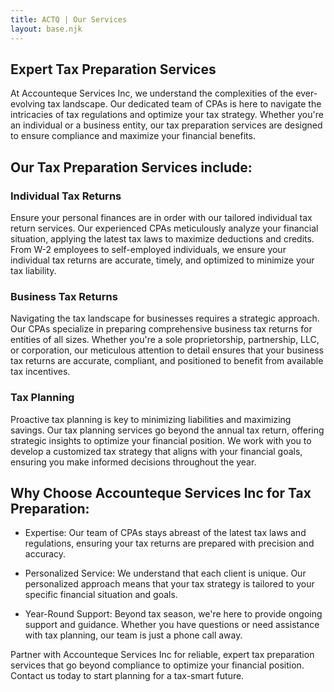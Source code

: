 ```yaml
---
title: ACTQ | Our Services
layout: base.njk
---
```




## Expert Tax Preparation Services

At Accounteque Services Inc, we understand the complexities of the ever-evolving tax landscape. Our dedicated team of CPAs is here to navigate the intricacies of tax regulations and optimize your tax strategy. Whether you're an individual or a business entity, our tax preparation services are designed to ensure compliance and maximize your financial benefits.

## Our Tax Preparation Services include:

### Individual Tax Returns

Ensure your personal finances are in order with our tailored individual tax return services. Our experienced CPAs meticulously analyze your financial situation, applying the latest tax laws to maximize deductions and credits. From W-2 employees to self-employed individuals, we ensure your individual tax returns are accurate, timely, and optimized to minimize your tax liability.

### Business Tax Returns

Navigating the tax landscape for businesses requires a strategic approach. Our CPAs specialize in preparing comprehensive business tax returns for entities of all sizes. Whether you're a sole proprietorship, partnership, LLC, or corporation, our meticulous attention to detail ensures that your business tax returns are accurate, compliant, and positioned to benefit from available tax incentives.

### Tax Planning

Proactive tax planning is key to minimizing liabilities and maximizing savings. Our tax planning services go beyond the annual tax return, offering strategic insights to optimize your financial position. We work with you to develop a customized tax strategy that aligns with your financial goals, ensuring you make informed decisions throughout the year.

## Why Choose Accounteque Services Inc for Tax Preparation:

- Expertise: Our team of CPAs stays abreast of the latest tax laws and regulations, ensuring your tax returns are prepared with precision and accuracy.

- Personalized Service: We understand that each client is unique. Our personalized approach means that your tax strategy is tailored to your specific financial situation and goals.

- Year-Round Support: Beyond tax season, we're here to provide ongoing support and guidance. Whether you have questions or need assistance with tax planning, our team is just a phone call away.

Partner with Accounteque Services Inc for reliable, expert tax preparation services that go beyond compliance to optimize your financial position. Contact us today to start planning for a tax-smart future.




